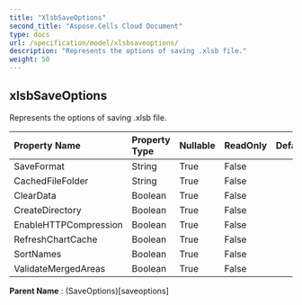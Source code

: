 ```yaml
---
title: "XlsbSaveOptions"
second_title: "Aspose.Cells Cloud Document"
type: docs
url: /specification/model/xlsbsaveoptions/
description: "Represents the options of saving .xlsb file."
weight: 50
---
```


## **xlsbSaveOptions**

Represents the options of saving .xlsb file. 

| Property Name | Property Type | Nullable |  ReadOnly | DefaultValue | Description | 
| :- | :- | :- |:- |  :- | :- |
| SaveFormat | String | True |  False |  |  |  
| CachedFileFolder | String | True |  False |  |  |  
| ClearData | Boolean | True |  False |  |  |  
| CreateDirectory | Boolean | True |  False |  |  |  
| EnableHTTPCompression | Boolean | True |  False |  |  |  
| RefreshChartCache | Boolean | True |  False |  |  |  
| SortNames | Boolean | True |  False |  |  |  
| ValidateMergedAreas | Boolean | True |  False |  |  |  

**Parent Name** : (SaveOptions)[saveoptions]

